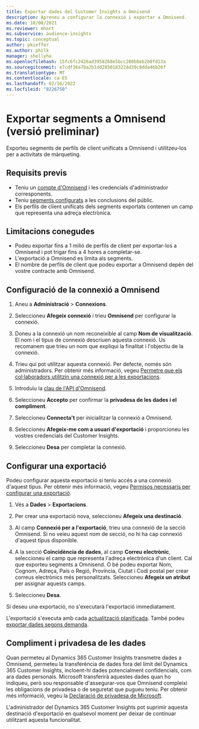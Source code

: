 ```yaml
---
title: Exportar dades del Customer Insights a Omnisend
description: Apreneu a configurar la connexió i exportar a Omnisend.
ms.date: 10/08/2021
ms.reviewer: mhart
ms.subservice: audience-insights
ms.topic: conceptual
author: pkieffer
ms.author: philk
manager: shellyha
ms.openlocfilehash: 15fc6fc2426ad3958268e5bcc200b8eb2b0fd13a
ms.sourcegitcommit: e7cdf36a78a2b1dd2850183224d39c8dde46b26f
ms.translationtype: MT
ms.contentlocale: ca-ES
ms.lasthandoff: 02/16/2022
ms.locfileid: "8226750"
---
```

# <a name="export-segments-to-omnisend-preview"></a>Exportar segments a Omnisend (versió preliminar)

Exporteu segments de perfils de client unificats a Omnisend i utilitzeu-los per a activitats de màrqueting.

## <a name="prerequisites"></a>Requisits previs

-   Teniu un [compte d'Omnisend](https://www.omnisend.com/) i les credencials d'administrador corresponents.
-   Teniu [segments configurats](segments.md) a les conclusions del públic.
-   Els perfils de client unificats dels segments exportats contenen un camp que representa una adreça electrònica.

## <a name="known-limitations"></a>Limitacions conegudes

- Podeu exportar fins a 1 milió de perfils de client per exportar-los a Omnisend i pot trigar fins a 4 hores a completar-se.
- L'exportació a Omnisend es limita als segments.
- El nombre de perfils de client que podeu exportar a Omnisend depèn del vostre contracte amb Omnisend.

## <a name="set-up-connection-to-omnisend"></a>Configuració de la connexió a Omnisend

1. Aneu a **Administració** > **Connexions**.

1. Seleccioneu **Afegeix connexió** i trieu **Omnisend** per configurar la connexió.

1. Doneu a la connexió un nom reconeixible al camp **Nom de visualització**. El nom i el tipus de connexió descriuen aquesta connexió. Us recomanem que trieu un nom que expliqui la finalitat i l'objectiu de la connexió.

1. Trieu qui pot utilitzar aquesta connexió. Per defecte, només són administradors. Per obtenir més informació, vegeu [Permetre que els col·laboradors utilitzin una connexió per a les exportacions](connections.md#allow-contributors-to-use-a-connection-for-exports).

1. Introduïu la [clau de l'API d'Omnisend](https://support.omnisend.com/en/articles/1061890-generating-api-key).

1. Seleccioneu **Accepto** per confirmar la **privadesa de les dades i el compliment**.

1. Seleccioneu **Connecta't** per inicialitzar la connexió a Omnisend.

1. Seleccioneu **Afegeix-me com a usuari d'exportació** i proporcioneu les vostres credencials del Customer Insights.

1. Seleccioneu **Desa** per completar la connexió.

## <a name="configure-an-export"></a>Configurar una exportació

Podeu configurar aquesta exportació si teniu accés a una connexió d'aquest tipus. Per obtenir més informació, vegeu [Permisos necessaris per configurar una exportació](export-destinations.md#set-up-a-new-export).

1. Vés a **Dades** > **Exportacions**.

1. Per crear una exportació nova, seleccioneu **Afegeix una destinació**.

1. Al camp **Connexió per a l'exportació**, trieu una connexió de la secció Omnisend. Si no veieu aquest nom de secció, no hi ha cap connexió d'aquest tipus disponible.

1. A la secció **Coincidència de dades**, al camp **Correu electrònic**, seleccioneu el camp que representa l'adreça electrònica d'un client. Cal que exporteu segments a Omnisend. O bé podeu exportar Nom, Cognom, Adreça, País o Regió, Província, Ciutat i Codi postal per crear correus electrònics més personalitzats. Seleccioneu **Afegeix un atribut** per assignar aquests camps.

1. Seleccioneu **Desa**.

Si deseu una exportació, no s'executarà l'exportació immediatament.

L'exportació s'executa amb cada [actualització planificada](system.md#schedule-tab). També podeu [exportar dades segons demanda](export-destinations.md#run-exports-on-demand). 


## <a name="data-privacy-and-compliance"></a>Compliment i privadesa de les dades

Quan permeteu al Dynamics 365 Customer Insights transmetre dades a Omnisend, permeteu la transferència de dades fora del límit del Dynamics 365 Customer Insights, incloent-hi dades potencialment confidencials, com ara dades personals. Microsoft transferirà aquestes dades quan ho indiqueu, però sou responsable d'assegurar-vos que Omnisend compleixi les obligacions de privadesa o de seguretat que pugueu teniu. Per obtenir més informació, vegeu la [Declaració de privadesa de Microsoft](https://go.microsoft.com/fwlink/?linkid=396732).

L'administrador del Dynamics 365 Customer Insights pot suprimir aquesta destinació d'exportació en qualsevol moment per deixar de continuar utilitzant aquesta funcionalitat.
